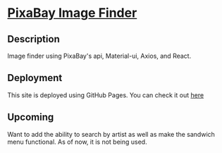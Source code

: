 # [PixaBay Image Finder](https://seanphilippi.github.io/pixabay-image-finder/)

## Description

Image finder using PixaBay's api, Material-ui, Axios, and React.  

## Deployment

This site is deployed using GitHub Pages.  You can check it out [here](https://seanphilippi.github.io/pixabay-image-finder/)

## Upcoming

Want to add the ability to search by artist as well as make the sandwich menu functional.  As of now, it is not being used.  
